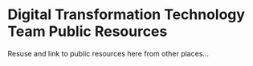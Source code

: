 # Digital Transformation Technology Team Public Resources

Resuse and link to public resources here from other places...

